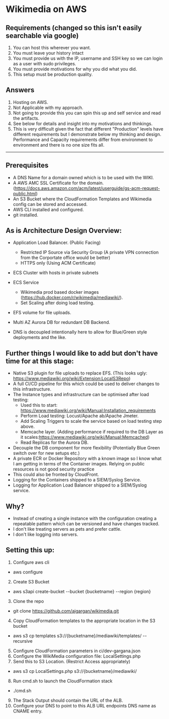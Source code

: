 # Wikimedia on AWS
## Requirements (**changed** so this isn't easily searchable via google)
1. You can host this wherever you want.
2. You must leave your history intact
3. You must provide us with the IP, username and SSH key so we can login as a user with sudo
privileges.
4. You must provide motivations for why you did what you did.
5. This setup must be production quality.

## Answers
1. Hosting on AWS.
2. Not Applicable with my approach.
3. Not going to provide this you can spin this up and self service and read the artifacts.
4. See below for details and insight into my motivations and thinkings.
5. This is very difficult given the fact that different "Production" levels have different requirements but I demonstrate below my thinking and design. Performance and Capacity requirements differ from environment to environment and there is no one size fits all.

----
## Prerequisites
- A DNS Name for a domain owned which is to be used with the WIKI.
- A AWS AMC SSL Certificate for the domain. (https://docs.aws.amazon.com/acm/latest/userguide/gs-acm-request-public.html)
- An S3 Bucket where the CloudFormation Templates and Wikimedia config can be stored and accessed. 
- AWS CLI installed and configured.
- git installed.

## As is Architecture Design Overview:
- Application Load Balancer. (Public Facing)
  - Restricted IP Source via Security Group (A private VPN connection from the Corportate office would be better)
  - HTTPS only (Using ACM Certificate)
- ECS Cluster with hosts in private subnets
- ECS Service
  - Wikimedia prod based docker images (https://hub.docker.com/r/wikimedia/mediawiki/).
  - Set Scaling after doing load testing.
- EFS volume for file uploads. 
- Multi AZ Aurora DB for redundant DB Backend.

- DNS is decoupled intentionally here to allow for Blue/Green style deployments and the like.

## Further things I would like to add but don't have time for at this stage:
- Native S3 plugin for file uploads to replace EFS. (This looks ugly: https://www.mediawiki.org/wiki/Extension:LocalS3Repo)
- A full CI/CD pipeline for this which could be used to deliver changes to this infrastructure.
- The Instance types and infrastructure can be optimised after load testing:
  - Used this to start: https://www.mediawiki.org/wiki/Manual:Installation_requirements
  - Perform Load testing: Locust/Apache ab/Apache Jmeter.
  - Add Scaling Triggers to scale the service based on load testing step above.
  - Memcache layer. (Adding performance if required to the DB Layer as it scales:https://www.mediawiki.org/wiki/Manual:Memcached)
  - Read Replicas for the Aurora DB.
- Decouple the DB component for more flexibility (Potentially Blue Green switch over for new setups etc.)
- A private ECR or Docker Repository with a known image so I know what I am getting in terms of the Container images. Relying on public resources is not good security practice
- This could also be fronted by CloudFront. 
- Logging for the Containers shipped to a SIEM/Syslog Service.
- Logging for Application Load Balancer shipped to a SIEM/Syslog service.

## Why?
- Instead of creating a single instance with the configuration creating a repeatable pattern which can be versioned and have changes tracked.
- I don't like treating servers as pets and prefer cattle.
- I don't like logging into servers.

## Setting this up:
1. Configure aws cli 
  - aws configure
2. Create S3 Bucket
  - aws s3api create-bucket --bucket {bucketname} --region {region}
3. Clone the repo
  - git clone https://github.com/ajgargan/wikimedia.git
4. Copy CloudFormation templates to the appropriate location in the S3 bucket
  - aws s3 cp templates s3://{bucketname}/mediawiki/templates/ --recursive 
5. Configure CloudFormation parameters in ci/dev-gargana.json
6. Configure the WikiMedia configuration file: LocalSettings.php
7. Send this to S3 Location. (Restrict Access appropriately)
  - aws s3 cp LocalSettings.php s3://{bucketname}/mediawiki/
8. Run cmd.sh to launch the CloudFormation stack
  - ./cmd.sh
9. The Stack Output should contain the URL of the ALB.
10. Configure your DNS to point to this ALB URL endpoints DNS name as CNAME entry.
